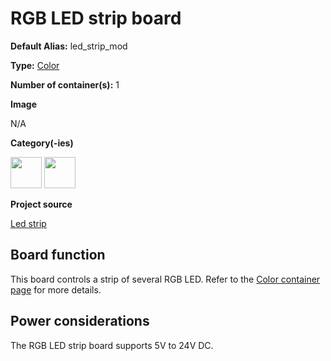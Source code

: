 # RGB LED strip board

<div className="cust_sheet" markdown="1">
<p className="cust_sheet-title" markdown="1"><strong>Default Alias:</strong> led_strip_mod</p>
<p className="cust_sheet-title" markdown="1"><strong>Type:</strong> <a href="../../software/containers_list/color.md">Color</a></p>
<p className="cust_sheet-title" markdown="1"><strong>Number of container(s):</strong> 1</p>
<p className="cust_sheet-title" markdown="1"><strong>Image</strong></p>
<p className="cust_indent" markdown="1">N/A</p>
<p className="cust_sheet-title" markdown="1"><strong>Category(-ies)</strong></p>
<p className="cust_indent" markdown="1">
<img height="50" src="/img/sticker-interface.png" title="Interface" alt="" />
<img height="50" src="/img/sticker-actuation.png" title="Actuation" alt="" />
</p>
<p className="cust_sheet-title" markdown="1"><strong>Project source </strong></p>
<a className="github-button" data-size="large" aria-label="Star Luos-io/Luos on GitHub" href="https://github.com/Luos-io/Examples/blob/master/Projects/l0/Led_strip" target="_blank">Led strip</a>
</div>

## Board function

This board controls a strip of several RGB LED.
Refer to the [Color container page](../../software/containers_list/color.md) for more details.

## Power considerations

The RGB LED strip board supports 5V to 24V DC.
